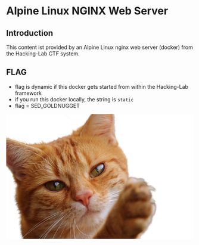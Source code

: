 # Alpine Linux NGINX Web Server
## Introduction
This content ist provided by an Alpine Linux nginx web server (docker) from the Hacking-Lab CTF system. 

## FLAG
* flag is dynamic if this docker gets started from within the Hacking-Lab framework
* if you run this docker locally, the string is `static`
* flag = SED_GOLDNUGGET


![cat](./cat.png)

